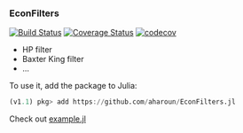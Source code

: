 ### EconFilters
[![Build Status](https://travis-ci.com/aharoun/EconFilters.jl.svg?branch=master)](https://travis-ci.com/aharoun/EconFilters.jl)
[![Coverage Status](https://coveralls.io/repos/github/aharoun/EconFilters.jl/badge.svg?branch=master)](https://coveralls.io/github/aharoun/EconFilters.jl?branch=master)
[![codecov](https://codecov.io/gh/aharoun/EconFilters.jl/branch/master/graph/badge.svg)](https://codecov.io/gh/aharoun/EconFilters.jl)


* HP filter
* Baxter King filter
* ...

To use it, add the package to Julia:
``` julia
(v1.1) pkg> add https://github.com/aharoun/EconFilters.jl
```
Check out [example.jl](https://github.com/aharoun/EconFilters.jl/blob/master/example/example.jl)
